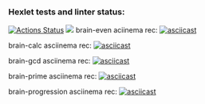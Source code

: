 ### Hexlet tests and linter status:
[![Actions Status](https://github.com/vodoo13/python-project-49/actions/workflows/hexlet-check.yml/badge.svg)](https://github.com/vodoo13/python-project-49/actions)
<a href="https://codeclimate.com/github/vodoo13/python-project-49/maintainability"><img src="https://api.codeclimate.com/v1/badges/d0e2c19f3bb3dab4096f/maintainability" /></a>
brain-even aciinema rec:
[![asciicast](https://asciinema.org/a/iaSt7G5NXIFlVZPPwq5XBiUQf.svg)](https://asciinema.org/a/iaSt7G5NXIFlVZPPwq5XBiUQf)

brain-calc asciinema rec:
[![asciicast](https://asciinema.org/a/O6Lro5U8cATWXE8Cv2JQTNhJD.svg)](ttps://asciinema.org/a/O6Lro5U8cATWXE8Cv2JQTNhJD)

brain-gcd asciinema rec:
[![asciicast](https://asciinema.org/a/H8y34PhzwgLSuSS0hF3qZt1ej.svg)](https://asciinema.org/a/H8y34PhzwgLSuSS0hF3qZt1ej)

brain-prime asciinema rec:
[![asciicast](https://asciinema.org/a/SFbaIIa4RMB3KN1td9def3Txj.svg)](https://asciinema.org/a/SFbaIIa4RMB3KN1td9def3Txj)

brain-progression asciinema rec:
[![asciicast](https://asciinema.org/a/I2GnF7iwlWZwvZWxk7Yb0qmyl.svg)](https://asciinema.org/a/I2GnF7iwlWZwvZWxk7Yb0qmyl)

